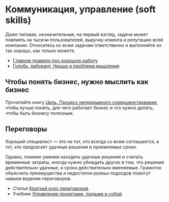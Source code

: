 # Коммуникация, управление (soft skills)
Даже типовая, незначительная, на первый взгляд, задача может повлиять на тысячи пользователей, выручку клиента и репутацию всей компании. Относитесь ко всем задачам ответственно и выполняйте их так хорошо, как только можете.

- [Главное правило про хорошую работу](https://tema.livejournal.com/2797449.html)
- [Голубь, лаборант, Ницше и проблема мышления](http://maximilyahov.ru/blog/all/unthinkable/)

## Чтобы понять бизнес, нужно мыслить как бизнес
Прочитайте книгу [Цель. Процесс непрерывного совершенствования](https://www.litres.ru/eliyahu-goldratt/cel-process-nepreryvnogo-sovershenstvovaniya/), чтобы лучше понять, для чего работает бизнес и что нужно делать, чтобы быть бизнесу полезным.

## Переговоры
Хороший специалист — это не тот, кто всегда со всем соглашается, а тот, кто предлагает удачные решения и приемлемые сроки.

Однако, помимо умения находить удачные решения и считать временные затраты, иногда нужно убеждать других в том, что решения действительно удачные, а сроки действительно вменяемые. Грамотно объяснить преимущества и недостатки разных подходов помогут навыки ведения переговоров.

- Статья [Краткий курс переговоров](https://journal.tinkoff.ru/no/).
- Учебник [Управление проектами, людьми и собой](https://bureau.ru/projects/book-fff/).
